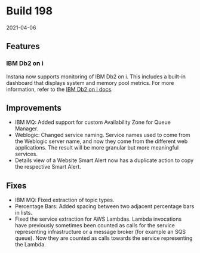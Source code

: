 # Build 198

2021-04-06

## Features

### IBM Db2 on i

Instana now supports monitoring of IBM Db2 on i. This includes a built-in dashboard that displays system and memory pool metrics. For more information, refer to the [IBM Db2 on i docs](https://www.instana.com/docs/ecosystem/ibmidb2/).

## Improvements

- IBM MQ: Added support for custom Availability Zone for Queue Manager.
- Weblogic: Changed service naming. Service names used to come from the Weblogic server name, and now they come from the different web applications. The result will be more granular but more meaningful services.
- Details view of a Website Smart Alert now has a duplicate action to copy the respective Smart Alert.

## Fixes

- IBM MQ: Fixed extraction of topic types.
- Percentage Bars: Added spacing between two adjacent percentage bars in lists.
- Fixed the service extraction for AWS Lambdas. Lambda invocations have previously sometimes been counted as calls for the service representing infrastructure or a message broker (for example an SQS queue). Now they are counted as calls towards the service representing the Lambda.
